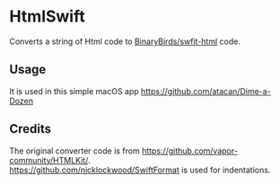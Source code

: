 # HtmlSwift
Converts a string of Html code to [BinaryBirds/swfit-html](https://github.com/BinaryBirds/swift-html) code.
## Usage
It is used in this simple macOS app https://github.com/atacan/Dime-a-Dozen
## Credits
The original converter code is from https://github.com/vapor-community/HTMLKit/.   
https://github.com/nicklockwood/SwiftFormat is used for indentations.
